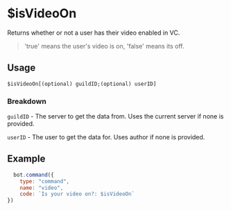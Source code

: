 # $isVideoOn
Returns whether or not a user has their video enabled in VC.
> 'true' means the user's video is on, 'false' means its off.

## Usage
```
$isVideoOn[(optional) guildID;(optional) userID]
```

### Breakdown
`guildID` - The server to get the data from. Uses the current server if none is provided.

`userID` - The user to get the data for. Uses author if none is provided.


## Example
```js
  bot.command({
    type: "command", 
    name: "video", 
    code: `Is your video on?: $isVideoOn`
})
```
